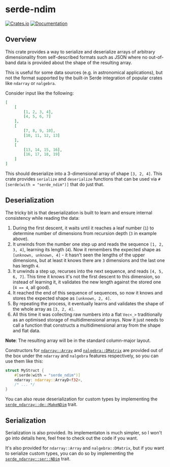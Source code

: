 # serde-ndim

[![Crates.io](https://img.shields.io/crates/v/serde-ndim.svg)](https://crates.io/crates/serde-ndim)
[![Documentation](https://docs.rs/serde-ndim/badge.svg)](https://docs.rs/serde-ndim)

## Overview

This crate provides a way to serialize and deserialize arrays of arbitrary dimensionality from self-described formats such as JSON where no out-of-band data is provided about the shape of the resulting array.

This is useful for some data sources (e.g. in astronomical applications), but not the format supported by the built-in Serde integration of popular crates like `ndarray` or `nalgebra`.

Consider input like the following:

```json
[
    [
        [1, 2, 3, 4],
        [4, 5, 6, 7]
    ],
    [
        [7, 8, 9, 10],
        [10, 11, 12, 13]
    ],
    [
        [13, 14, 15, 16],
        [16, 17, 18, 19]
    ]
]
```

This should deserialize into a 3-dimensional array of shape `[3, 2, 4]`. This crate provides `serialize` and `deserialize` functions that can be used via `#[serde(with = "serde_ndim")]` that do just that.

## Deserialization

The tricky bit is that deserialization is built to learn and ensure internal consistency while reading the data:

1. During the first descent, it waits until it reaches a leaf number (`1`) to determine number of dimensions from recursion depth (`3` in example above).
2. It unwinds from the number one step up and reads the sequence `[1, 2, 3, 4]`, learning its length (`4`). Now it remembers the expected shape as `[unknown, unknown, 4]` - it hasn't seen the lengths of the upper dimensions, but at least it knows there are `3` dimensions and the last one has length `4`.
3. It unwinds a step up, recurses into the next sequence, and reads `[4, 5, 6, 7]`. This time it knows it's not the first descent to this dimension, so instead of learning it, it validates the new length against the stored one (`4 == 4`, all good).
4. It reached the end of this sequence of sequences, so now it knows and stores the expected shape as `[unknown, 2, 4]`.
5. By repeating the process, it eventually learns and validates the shape of the whole array as `[3, 2, 4]`.
6. All this time it was collecting raw numbers into a flat `Vec<_>` traditionally as an optimised storage of multidimensional arrays. Now it just needs to call a function that constructs a multidimensional array from the shape and flat data.

**Note**: The resulting array will be in the standard column-major layout.

Constructors for [`ndarray::Array`](https://docs.rs/ndarray/latest/ndarray/type.Array.html) and [`nalgebra::DMatrix`](https://docs.rs/nalgebra/latest/nalgebra/base/type.DMatrix.html) are provided out of the box under the `ndarray` and `nalgebra` features respectively, so you can use them like this:

```rust
struct MyStruct {
    #[serde(with = "serde_ndim")]
    ndarray: ndarray::ArrayD<f32>,
    /* ... */
}
```

You can also reuse deserialization for custom types by implementing the [`serde_ndarray::de::MakeNDim`](https://docs.rs/serde-ndim/latest/serde_ndim/de/trait.MakeNDim.html) trait.

## Serialization

Serialization is also provided. Its implementaton is much simpler, so I won't go into details here, feel free to check out the code if you want.

It's also provided for `ndarray::Array` and `nalgebra::DMatrix`, but if you want to serialize custom types, you can do so by implementing the [`serde_ndarray::ser::NDim`](https://docs.rs/serde-ndim/latest/serde_ndim/ser/trait.NDim.html) trait.
